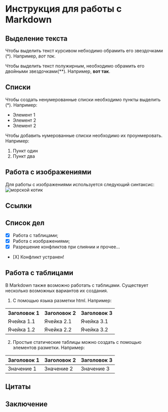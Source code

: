 # Инструкция для работы с Markdown

## Выделение текста
Чтобы выделить текст курсивом небходимо обрамить его звездочками (*). Например, *вот так*.

Чтобы выделить текст полужирным, необходимо обрамить его двойными звездочками(**). Например, **вот так**. 

## Списки

Чтобы создать ненумерованные списки необходимо пункты выделить (*). Например:
* Элемент 1
* Элемент 2
* Элемент 2 

Чтобы добавить нумерованные списки необходимо их проунмеровать. Например:
1. Пункт один
2. Пункт два

## Работа с изображениями

Для работы с изображениями используется следующий синтаксис:
![морской котик](seacat.jpg)

## Ссылки

## Список дел

- [X] Работа с таблицами;
- [X] Работа с изображениями;
- [X] Разрешение конфликтов при слиянии и прочее...
- [Х] Конфликт устранен!

## Работа с таблицами

В Markdown также возможно работать с таблицами. Существует несколько возможных вариантов их создания.

1. С помощью языка разметки html. Например:

<table>
    <tr>
        <th>Заголовок 1</th>
        <th>Заголовок 2</th>
        <th>Заголовок 3</th>
    </tr>
    <tr>
        <td>Ячейка 1.1</td>
        <td>Ячейка 2.1</td>
        <td>Ячейка 3.1</td>
    </tr>
    <tr>
        <td>Ячейка 1.2</td>
        <td>Ячейка 2.2</td>
        <td>Ячейка 3.2</td>
    </tr>
</table>

2. Простые статические таблицы можно создать с помощью элементов разметки. Например:

| Заголовок 1 | Заголовок 2 | Заголовок 3 |
| :--- | :--- | :--- |
| Значение 1 | Значение 2 | Значение 3 |

## Цитаты

## Заключение